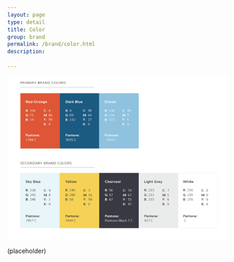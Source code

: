 ```yaml
---
layout: page
type: detail
title: Color
group: brand
permalink: /brand/color.html
description:

---
```


![Abrigo colors](/images/abrigo-brand-colors.png)

(placeholder)
